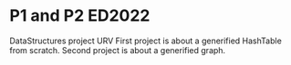 # P1 and P2 ED2022
DataStructures project URV
First project is about a generified HashTable from scratch.
Second project is about a generified graph.
